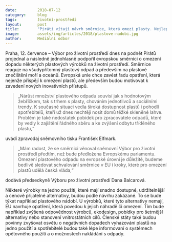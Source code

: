 ```yaml
---
date:         2018-07-12
category:     blog
tags:         životní-prostředí
layout:       post
title:        "Piráti vítají návrh směrnice, která omezí plasty. Nejlepší je odpad, který nevznikne"
image:        assets/img/articles/2018/plastove-nadobi.jpg
author:       Mediální odbor
---
```



Praha, 12. července – Výbor pro životní prostředí dnes na podnět Pirátů projednal a následně jednohlasně podpořil evropskou směrnici o omezení dopadu některých plastových výrobků na životní prostředí. Směrnice reaguje na všudypřítomný plastový odpad a především na plastové znečištění moří a oceánů. Evropská unie chce zavést řadu opatření, která nejenže přispějí k omezení plastů, ale především budou motivovat k zavedení nových inovativních přístupů.

> „Nárůst množství plastového odpadu souvisí jak s hodnotovým žebříčkem, tak s trhem s plasty, chováním jednotlivců a sociálními trendy. K současné situaci vedla široká dostupnost plastů i pohodlí spotřebitelů, kteří už dnes nechtějí nosit domů těžké skleněné lahve. Problém je také nedostatek pobídek  pro zpracovatele odpadů, které by vedly k zajištění řádného sběru a ke zvýšení odbytu tříděného plastu,“ 

uvádí zpravodaj sněmovního tisku František Elfmark.

 > „Mám radost, že se směrnici věnoval sněmovní Výbor pro životní prostředí předtím, než bude předložena Evropskému parlamentu. Omezení plastového odpadu na evropské úrovni je důležité, budeme bedlivě sledovat schvalování směrnice v EU i kroky, které pro omezení plastů udělá česká vláda,“ 
 
dodává předsedkyně Výboru pro životní prostředí Dana Balcarová.

Některé výrobky na jedno použití, které mají snadno dostupné, udržitelnější a cenově přijatelné alternativy, budou podle návrhu zakázané. To se bude týkat například plastového nádobí. U výrobků, které tyto alternativy nemají, EU navrhuje opatření, která povedou k jejich náhradě či omezení. Tím bude například zvýšená odpovědnost výrobců, ekodesign, pobídky pro šetrnější alternativy nebo stanovení vnitrostátních cílů. Členské státy také budou povinny zvyšovat osvětu o negativních dopadech vyhazování plastů na jedno použití a spotřebitelé budou také lépe informovaní o systémech opětovného použití a o možnostech nakládání s odpady.
